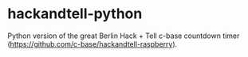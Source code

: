 # hackandtell-python

Python version of the great Berlin Hack + Tell c-base countdown timer (https://github.com/c-base/hackandtell-raspberry).
